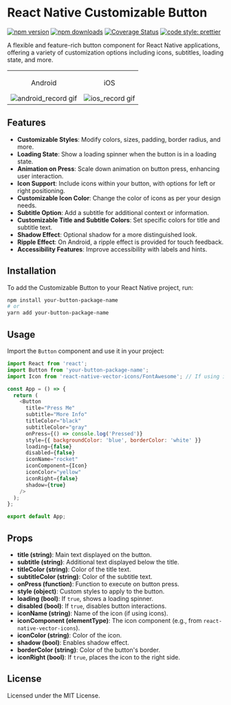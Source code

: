 
# React Native Customizable Button

[![npm version](https://img.shields.io/npm/v/react-native-interactive-button)](https://www.npmjs.com/package/react-native-interactive-button)
[![npm downloads](https://img.shields.io/npm/dw/react-native-interactive-button)](https://www.npmjs.com/package/react-native-interactive-button)
[![Coverage Status](https://coveralls.io/repos/github/calintamas/react-native-interactive-button/badge.svg?branch=master)](https://coveralls.io/github/calintamas/react-native-interactive-button?branch=main)
[![code style: prettier](https://img.shields.io/badge/code_style-prettier-ff69b4.svg)](https://github.com/prettier/prettier)

A flexible and feature-rich button component for React Native applications, offering a variety of customization options including icons, subtitles, loading state, and more.


<table>
  <tr>
    <td>
      <p align="center">Android</p>
      <img src="./docs/docs/android_record.gif" alt="android_record gif" />
    </td>
    <td>
      <p align="center">iOS</p>
      <img src="./docs/docs/ios_record.gif" alt="ios_record gif" />
    </td>
  </tr>
</table>


## Features

- **Customizable Styles**: Modify colors, sizes, padding, border radius, and more.
- **Loading State**: Show a loading spinner when the button is in a loading state.
- **Animation on Press**: Scale down animation on button press, enhancing user interaction.
- **Icon Support**: Include icons within your button, with options for left or right positioning.
- **Customizable Icon Color**: Change the color of icons as per your design needs.
- **Subtitle Option**: Add a subtitle for additional context or information.
- **Customizable Title and Subtitle Colors**: Set specific colors for title and subtitle text.
- **Shadow Effect**: Optional shadow for a more distinguished look.
- **Ripple Effect**: On Android, a ripple effect is provided for touch feedback.
- **Accessibility Features**: Improve accessibility with labels and hints.

## Installation

To add the Customizable Button to your React Native project, run:

```bash
npm install your-button-package-name
# or
yarn add your-button-package-name
```

## Usage

Import the `Button` component and use it in your project:

```javascript
import React from 'react';
import Button from 'your-button-package-name';
import Icon from 'react-native-vector-icons/FontAwesome'; // If using icons

const App = () => {
  return (
    <Button
      title="Press Me"
      subtitle="More Info"
      titleColor="black"
      subtitleColor="gray"
      onPress={() => console.log('Pressed')}
      style={{ backgroundColor: 'blue', borderColor: 'white' }}
      loading={false}
      disabled={false}
      iconName="rocket"
      iconComponent={Icon}
      iconColor="yellow"
      iconRight={false}
      shadow={true}
    />
  );
};

export default App;
```

## Props

- **title (string)**: Main text displayed on the button.
- **subtitle (string)**: Additional text displayed below the title.
- **titleColor (string)**: Color of the title text.
- **subtitleColor (string)**: Color of the subtitle text.
- **onPress (function)**: Function to execute on button press.
- **style (object)**: Custom styles to apply to the button.
- **loading (bool)**: If `true`, shows a loading spinner.
- **disabled (bool)**: If `true`, disables button interactions.
- **iconName (string)**: Name of the icon (if using icons).
- **iconComponent (elementType)**: The icon component (e.g., from `react-native-vector-icons`).
- **iconColor (string)**: Color of the icon.
- **shadow (bool)**: Enables shadow effect.
- **borderColor (string)**: Color of the button's border.
- **iconRight (bool)**: If `true`, places the icon to the right side.

## License

Licensed under the MIT License.
